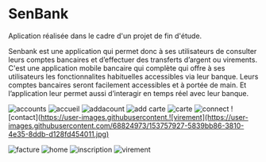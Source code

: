 # SenBank

Aplication réalisée dans le cadre d'un projet de fin d'étude.

Senbank est une application qui permet donc à ses utilisateurs de consulter leurs
comptes bancaires et d’effectuer des transferts d’argent ou virements.
C'est une application mobile bancaire qui complète qui offre à ses utilisateurs les fonctionnalites habituelles accessibles via leur banque.
Leurs comptes bancaires seront facilement accessibles et à portée de main. Et
l’application leur permet aussi d’interagir en temps réel avec leur banque.

![accounts](https://user-images.githubusercontent.com/68824973/153757886-52887d96-3c09-4d22-9e7a-454283b786be.jpg)
![accueil](https://user-images.githubusercontent.com/68824973/153757897-ca4e941a-7434-4efe-b47e-e914d53d10d2.jpg)
![addacount](https://user-images.githubusercontent.com/68824973/153757900-2ec932ca-9806-4511-92e4-d654d229b97a.jpg)
![add carte](https://user-images.githubusercontent.com/68824973/153757903-7aa5559a-1c9d-4de8-98bd-1ee90fb7020a.jpg)
![carte](https://user-images.githubusercontent.com/68824973/153757910-4037cb3b-80d3-49e9-b8d6-0a091e27bbf3.jpg)
![connect](https://user-images.githubusercontent.com/68824973/153757912-d67dbcb3-8c52-4291-a763-11eb0ddf2ae0.jpg)
![contact](https://user-images.githubusercontent.![virement](https://user-images.githubusercontent.com/68824973/153757927-5839bb86-3810-4e35-8ddb-d128fd454011.jpg)

![facture](https://user-images.githubusercontent.com/68824973/153757914-02b28d15-8a92-4b9c-92f8-da6e9921e974.jpg)
![home](https://user-images.githubusercontent.com/68824973/153757917-389aba6b-ff1f-4fb5-a1d4-bf7898c9cc85.jpg)
![inscription](https://user-images.githubusercontent.com/68824973/153757920-0b71db60-e071-4dc4-b084-8fb6b8e6f1c1.jpg)
![virement](https://user-images.githubusercontent.com/68824973/153757939-406d4989-cc1a-4b3e-b418-52e11eaa21d5.jpg)



